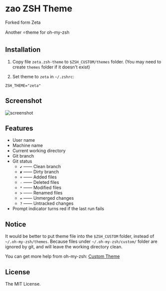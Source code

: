# zao ZSH Theme

Forked form Zeta

Another :star:theme for oh-my-zsh

## Installation
1. Copy file `zeta.zsh-theme` to `$ZSH_CUSTOM/themes` folder.
(You may need to create `themes` folder if it doesn't exist)

2. Set theme to `zeta` in `~/.zshrc`:
```
ZSH_THEME="zeta"
```

## Screenshot
![screenshot](screenshot.png)

## Features
* User name
* Machine name
* Current working directory
* Git branch
* Git status
    * `✔` —— Clean branch
    * `✘` —— Dirty branch
    * `+` —— Added files
    * `-` —— Deleted files
    * `*` —— Modified files
    * `>` —— Renamed files
    * `=` —— Unmerged changes
    * `?` —— Untracked changes
* Prompt indicator turns red if the last run fails

## Notice
It would be better to put theme file into the `$ZSH_CUSTOM` folder, instead of
`~/.oh-my-zsh/themes`.
Because files under `~/.oh-my-zsh/custom/` folder are ignored by git, and will
leave the working directory clean.

You can get more help from oh-my-zsh:
[Custom Theme](https://github.com/robbyrussell/oh-my-zsh/wiki/Customization#overriding-and-adding-themes)

## License
The MIT License.
